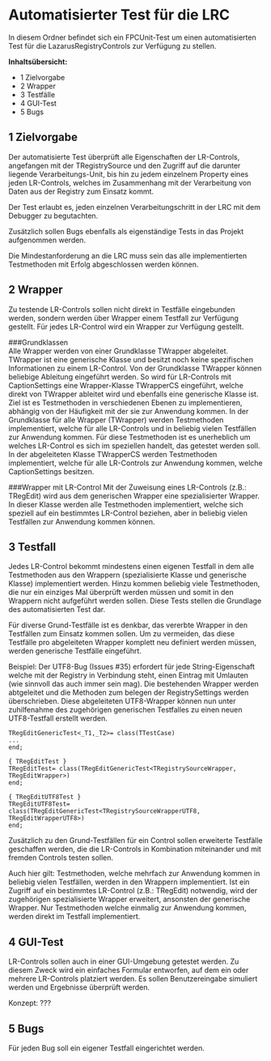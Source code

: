 Automatisierter Test für die LRC
================================

In diesem Ordner befindet sich ein FPCUnit-Test um einen automatisierten Test für 
die LazarusRegistryControls zur Verfügung zu stellen.

**Inhaltsübersicht:**

- 1     Zielvorgabe
- 2     Wrapper
- 3     Testfälle
- 4     GUI-Test
- 5     Bugs


1 Zielvorgabe
-------------
Der automatisierte Test überprüft alle Eigenschaften der LR-Controls, angefangen
mit der TRegistrySource und den Zugriff auf die darunter liegende Verarbeitungs-Unit, 
bis hin zu jedem einzelnem Property eines jeden LR-Controls, welches im Zusammenhang 
mit der Verarbeitung von Daten aus der Registry zum Einsatz kommt. 

Der Test erlaubt es, jeden einzelnen Verarbeitungschritt in der LRC mit dem Debugger
zu begutachten.       

Zusätzlich sollen Bugs ebenfalls als eigenständige Tests in das Projekt aufgenommen 
werden.      

Die Mindestanforderung an die LRC muss sein das alle implementierten Testmethoden
mit Erfolg abgeschlossen werden können.

2 Wrapper
---------
Zu testende LR-Controls sollen nicht direkt in Testfälle eingebunden werden,
sondern werden über Wrapper einem Testfall zur Verfügung gestellt. 
Für jedes LR-Control wird ein Wrapper zur Verfügung gestellt.

###Grundklassen       
Alle Wrapper werden von einer Grundklasse TWrapper abgeleitet. TWrapper ist eine 
generische Klasse und besitzt noch keine spezifischen Informationen zu einem LR-Control.
Von der Grundklasse TWrapper können beliebige Ableitung eingeführt werden. So 
wird für LR-Controls mit CaptionSettings eine Wrapper-Klasse TWrapperCS eingeführt, 
welche direkt von TWrapper ableitet wird und ebenfalls eine generische Klasse ist.                                 
Ziel ist es Testmethoden in verschiedenen Ebenen zu implementieren, abhängig von 
der Häufigkeit mit der sie zur Anwendung kommen. In der Grundklasse für alle Wrapper (TWrapper) 
werden Testmethoden implementiert, welche für alle LR-Controls und in beliebig 
vielen Testfällen zur Anwendung kommen. Für diese Testmethoden ist es unerheblich 
um welches LR-Control es sich im speziellen handelt, das getestet werden soll. 
In der abgeleiteten Klasse TWrapperCS werden Testmethoden implementiert, welche 
für alle LR-Controls zur Anwendung kommen, welche CaptionSettings besitzen.      

###Wrapper mit LR-Control
Mit der Zuweisung eines LR-Controls (z.B.: TRegEdit) wird aus dem generischen 
Wrapper eine spezialisierter Wrapper. In dieser Klasse werden alle Testmethoden
implementiert, welche sich speziell auf ein bestimmtes LR-Control beziehen, aber 
in beliebig vielen Testfällen zur Anwendung kommen können. 

3 Testfall
----------
Jedes LR-Control bekommt mindestens einen eigenen Testfall in dem alle Testmethoden 
aus den Wrappern (spezialisierte Klasse und generische Klasse) implementiert werden.
Hinzu kommen beliebig viele Testmethoden, die nur ein einziges Mal überprüft werden 
müssen und somit in den Wrappern nicht aufgeführt werden sollen. Diese Tests stellen 
die Grundlage des automatisierten Test dar.     

Für diverse Grund-Testfälle ist es denkbar, das vererbte Wrapper in den Testfällen zum
Einsatz kommen sollen. Um zu vermeiden, das diese Testfälle pro abgeleiteten Wrapper 
komplett neu definiert werden müssen, werden generische Testfälle eingeführt.
      
Beispiel: Der UTF8-Bug (Issues #35) erfordert für jede String-Eigenschaft welche
mit der Registry in Verbindung steht, einen Eintrag mit Umlauten (wie sinnvoll das auch immer sein mag).
Die bestehenden Wrapper werden abtgeleitet und die Methoden zum belegen der RegistrySettings
werden überschrieben. Diese abgeleiteten UTF8-Wrapper können nun unter zuhilfenahme
des zugehörigen generischen Testfalles zu einen neuen UTF8-Testfall erstellt werden.
    
    TRegEditGenericTest<_T1,_T2>= class(TTestCase)
    ...
    end;
    
    { TRegEditTest }
    TRegEditTest= class(TRegEditGenericTest<TRegistrySourceWrapper, TRegEditWrapper>)
    end;
    
    { TRegEditUTF8Test }
    TRegEditUTF8Test= class(TRegEditGenericTest<TRegistrySourceWrapperUTF8, TRegEditWrapperUTF8>)
    end;
      
Zusätzlich zu den Grund-Testfällen für ein Control sollen erweiterte Testfälle 
geschaffen werden, die die LR-Controls in Kombination miteinander und mit fremden 
Controls testen sollen. 

Auch hier gilt: Testmethoden, welche mehrfach zur Anwendung kommen in beliebig 
vielen Testfällen, werden in den Wrappern implementiert. Ist ein Zugriff auf ein 
bestimmtes LR-Control (z.B.: TRegEdit) notwendig, wird der zugehörigen spezialisierte 
Wrapper erweitert, ansonsten der generische Wrapper. Nur Testmethoden welche einmalig
zur Anwendung kommen, werden direkt im Testfall implementiert.     

4 GUI-Test
----------
LR-Controls sollen auch in einer GUI-Umgebung getestet werden. Zu diesem Zweck
wird ein einfaches Formular entworfen, auf dem ein oder mehrere LR-Controls platziert werden.
Es sollen Benutzereingabe simuliert werden und Ergebnisse überprüft werden.

Konzept: ???

5 Bugs
------

Für jeden Bug soll ein eigener Testfall eingerichtet werden.